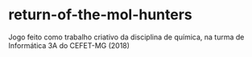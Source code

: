 # return-of-the-mol-hunters
Jogo feito como trabalho criativo da disciplina de química, na turma de Informática 3A do CEFET-MG (2018)
